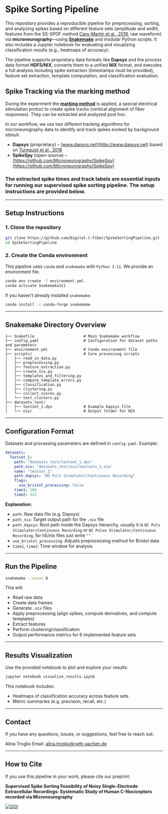 #  Spike Sorting Pipeline

This repository provides a reproducible pipeline for preprocessing, sorting, and analyzing spikes based on different feature sets (amplitude and widht, features from the SS-SPDF method [Caro-Martín et al., 2018](https://pubmed.ncbi.nlm.nih.gov/30542106/), raw waveform)  via **microneurography**—using **[Snakemake](https://snakemake.readthedocs.io/en/stable/)** and modular Python scripts. It also includes a Jupyter notebook for evaluating and visualizing classification results (e.g., heatmaps of accuracy).

The pipeline supports proprietary data formats like **Dapsys** and the process data format **HDF5/NIX**, converts them to a unified **NIX** format, and executes a full analysis including spike extraction (timestamps must be provided), feature set extraction, template computation, and classification evaluation.

## Spike Tracking via the marking method

During the experiment the **[marking method](https://pubmed.ncbi.nlm.nih.gov/7672025/)** is applied, a special electrical stimulation protocl to create spike tracks (vertical alignment of fiber responses). They can be extracted and analyzed post hoc. 

In our workflow, we use two different tracking algorithms for microneurography data to identify and track spikes evoked by background stimuli:
- **Dapsys** (proprietary) – [www.dapsys.net](http://www.dapsys.net) based on [Turnquist et al., 2016](https://pubmed.ncbi.nlm.nih.gov/26778609/)
- **SpikeSpy** (open-source) – [https://github.com/Microneurography/SpikeSpy](https://github.com/Microneurography/SpikeSpy)
  
### The extracted spike times and track labels are essential inputs for running our supervised spike sorting pipeline. The setup instructions are provided below.
---

## Setup Instructions

### 1. Clone the repository
```bash
git clone https://github.com/Digital-C-Fiber/SpikeSortingPipeline.git
cd SpikeSortingPipeline
```

### 2. Create the Conda environment
This pipeline uses `conda` and `snakemake` with `Python 3.11`. We provide an environment file.

```bash
conda env create -f environment.yml
conda activate Snakemake311
```

If you haven't already installed `snakemake`:
```bash
conda install -c conda-forge snakemake
```

---

## Snakemake Directory Overview

```
├── Snakefile                      # Main Snakemake workflow
├── config.yaml                    # Configuration for dataset paths and parameters
├── environment.yml                # Conda environment file
├── scripts/                       # Core processing scripts
│   ├── read_in_data.py
│   ├── preprocessing.py
│   ├── feature_extraction.py
│   ├── create_nix.py
│   ├── templates_and_filtering.py
│   ├── compute_template_errors.py
│   ├── classification.py
│   ├── clustering.py
│   └── collect_scores.py
│   └── test_clusters.py
├── datasets_test/
│   ├── testset_1.dps              # Example Dapsys file
│   └── nix/                       # Output folder for NIX
```

---

## Configuration Format

Datasets and processing parameters are defined in `config.yaml`. Example:

```yaml
datasets:
  Testset_1:
    path: "datasets_test/testset_1.dps"
    path_nix: "datasets_test/nix/testsets_1.nix"
    name: "testset_1"
    path_dapsys: "NI Puls Stimulator/Continuous Recording"
    flags:
      use_bristol_processing: false
    time1: 200
    time2: 922
```

**Explanation:**
- `path`: Raw data file (e.g. Dapsys)
- `path_nix`: Target output path for the `.nix` file
- `path_dapsys`: Root path inside the Dapsys hierarchy, usually it is `NI Puls Stimulator/Continuous Recording` or `NI Pulse Stimulator/Continuous Recording`, for h5/nix files just write `""`
- `use_bristol_processing`: Adjusts preprocessing method for Bristol data
- `time1`, `time2`: Time window for analysis

---

## Run the Pipeline

```bash
snakemake --cores 8
```

This will:
- Read raw data
- Create data frames
- Generate `.nix` files
- Apply preprocessing (align spikes, compute derivatives, and compute templates) 
- Extract features
- Perform clustering/classification
- Output performance metrics for 6 implemented feature sets

---

## Results Visualization

Use the provided notebook to plot and explore your results:

```bash
jupyter notebook visualize_results.ipynb
```

This notebook includes:
- Heatmaps of classification accuracy across feature sets
- Metric summaries (e.g. precision, recall, etc.)

---

## Contact

If you have any questions, issues, or suggestions, feel free to reach out:

Alina Troglio
Email: alina.troglio@rwth-aachen.de

---

## How to Cite

If you use this pipeline in your work, please cite our preprint:

**Supervised Spike Sorting Feasibility of Noisy Single-Electrode Extracellular Recordings: Systematic Study of Human C-Nociceptors recorded via Microneurography**

[![DOI](https://img.shields.io/badge/DOI-10.1101%2F2024.12.31.630860-red)](https://doi.org/10.1101/2024.12.31.630860)

